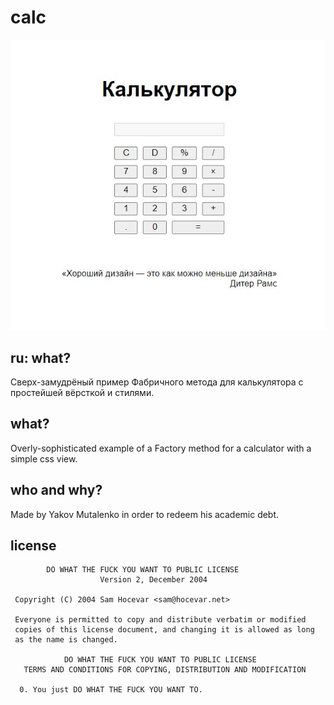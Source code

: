 # calc

![calc preview](preview.jpg)

## ru: what?
Сверх-замудрёный пример Фабричного метода для калькулятора с простейшей вёрсткой и стилями.

## what?

Overly-sophisticated example of a Factory method for a calculator with a simple css view.

## who and why?

Made by Yakov Mutalenko in order to redeem his academic debt.

## license

```
        DO WHAT THE FUCK YOU WANT TO PUBLIC LICENSE
                    Version 2, December 2004

 Copyright (C) 2004 Sam Hocevar <sam@hocevar.net>

 Everyone is permitted to copy and distribute verbatim or modified
 copies of this license document, and changing it is allowed as long
 as the name is changed.

            DO WHAT THE FUCK YOU WANT TO PUBLIC LICENSE
   TERMS AND CONDITIONS FOR COPYING, DISTRIBUTION AND MODIFICATION

  0. You just DO WHAT THE FUCK YOU WANT TO.
```
